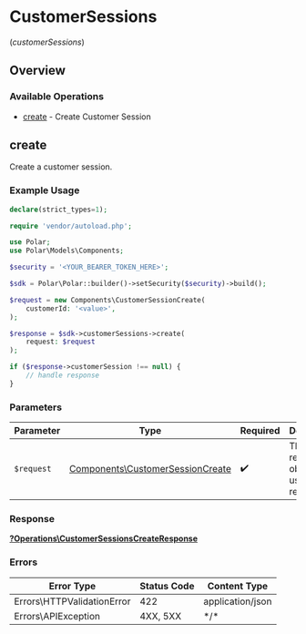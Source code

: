# CustomerSessions
(*customerSessions*)

## Overview

### Available Operations

* [create](#create) - Create Customer Session

## create

Create a customer session.

### Example Usage

```php
declare(strict_types=1);

require 'vendor/autoload.php';

use Polar;
use Polar\Models\Components;

$security = '<YOUR_BEARER_TOKEN_HERE>';

$sdk = Polar\Polar::builder()->setSecurity($security)->build();

$request = new Components\CustomerSessionCreate(
    customerId: '<value>',
);

$response = $sdk->customerSessions->create(
    request: $request
);

if ($response->customerSession !== null) {
    // handle response
}
```

### Parameters

| Parameter                                                                            | Type                                                                                 | Required                                                                             | Description                                                                          |
| ------------------------------------------------------------------------------------ | ------------------------------------------------------------------------------------ | ------------------------------------------------------------------------------------ | ------------------------------------------------------------------------------------ |
| `$request`                                                                           | [Components\CustomerSessionCreate](../../Models/Components/CustomerSessionCreate.md) | :heavy_check_mark:                                                                   | The request object to use for the request.                                           |

### Response

**[?Operations\CustomerSessionsCreateResponse](../../Models/Operations/CustomerSessionsCreateResponse.md)**

### Errors

| Error Type                 | Status Code                | Content Type               |
| -------------------------- | -------------------------- | -------------------------- |
| Errors\HTTPValidationError | 422                        | application/json           |
| Errors\APIException        | 4XX, 5XX                   | \*/\*                      |
